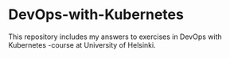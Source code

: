 # DevOps-with-Kubernetes

This repository includes my answers to exercises in DevOps with Kubernetes -course at University of Helsinki.
